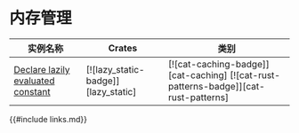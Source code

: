 # 内存管理

| 实例名称 | Crates | 类别 |
|--------|--------|------------|
| [Declare lazily evaluated constant][ex-lazy-constant] | [![lazy_static-badge]][lazy_static] | [![cat-caching-badge]][cat-caching] [![cat-rust-patterns-badge]][cat-rust-patterns] |

[ex-lazy-constant]: mem/global_static.html#declare-lazily-evaluated-constant

{{#include links.md}}
